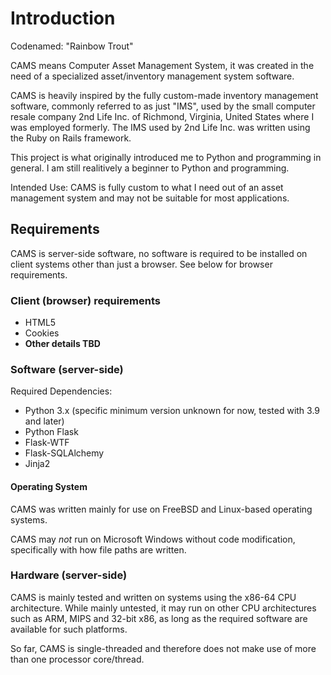 # Introduction
Codenamed: "Rainbow Trout" 

CAMS means Computer Asset Management System, it was created in the need of a specialized asset/inventory management system software. 

CAMS is heavily inspired by the fully custom-made inventory management software, commonly referred to as just "IMS", used by the small computer resale company 2nd Life Inc. of Richmond, Virginia, United States where I was employed formerly. The IMS used by 2nd Life Inc. was written using the Ruby on Rails framework.

This project is what originally introduced me to Python and programming in general. I am still realitively a beginner to Python and programming.

Intended Use: CAMS is fully custom to what I need out of an asset management system and may not be suitable for most applications. 

## Requirements
CAMS is server-side software, no software is required to be installed on client systems other than just a browser. See below for browser requirements.

### Client (browser) requirements
- HTML5
- Cookies
- **Other details TBD**

### Software (server-side)

Required Dependencies:
- Python 3.x (specific minimum version unknown for now, tested with 3.9 and later)
- Python Flask
- Flask-WTF
- Flask-SQLAlchemy
- Jinja2

#### Operating System
CAMS was written mainly for use on FreeBSD and Linux-based operating systems. 

CAMS may *not* run on Microsoft Windows without code modification, specifically with how file paths are written. 

### Hardware (server-side)
CAMS is mainly tested and written on systems using the x86-64 CPU architecture. While mainly untested, it may run on other CPU architectures such as ARM, MIPS and 32-bit x86, as long as the required software are available for such platforms.

So far, CAMS is single-threaded and therefore does not make use of more than one processor core/thread.





